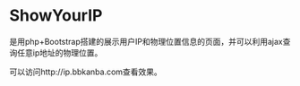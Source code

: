 ShowYourIP
==========

是用php+Bootstrap搭建的展示用户IP和物理位置信息的页面，并可以利用ajax查询任意ip地址的物理位置。

可以访问http://ip.bbkanba.com查看效果。
